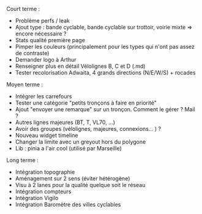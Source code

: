 Court terme :
- Problème perfs / leak
- Ajout type : bande cyclable, bande cyclable sur trottoir, voirie mixte => encore nécessaire ?
- Stats qualité première page
- Pimper les couleurs (principalement pour les types qui n'ont pas assez de contraste)
- Demander logo à Arthur
- Renseigner plus en détail Vélolignes B, C et D  (.md)
- Tester recolorisation Adwaita, 4 grands directions (N/E/W/S) + rocades

Moyen terme :
- Intégrer les carrefours
- Tester une catégorie "petits tronçons à faire en priorité"
- Ajout "envoyer une remarque" sur un tronçon. Comment le gérer ? Mail ?
- Autres lignes majeures (BT, T, VL70, ...)
- Avoir des groupes (vélolignes, majeures, connexions... ) ?
- Nouveau widget timeline
- Changer la limite avec un greyout hors du polygone
- Lib : pinia a l'air cool (utilisé par Marseille)

Long terme :
- Intégration topographie
- Aménagement sur 2 sens (éviter hétérogène)
- Visu à 2 lanes pour la qualité quelque soit le réseau
- Intégration compteurs
- Intégration Vigilo
- Intégration Baromètre des villes cyclables
